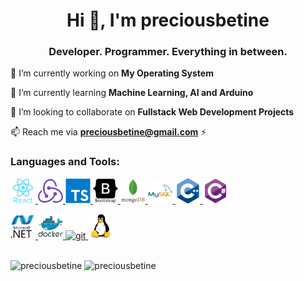 <h1 align="center">Hi 👋, I'm preciousbetine</h1>
<h3 align="center">Developer. Programmer. Everything in between.</h3>

<!-- <p align="left"> <img src="https://komarev.com/ghpvc/?username=preciousbetine&label=Profile%20views&color=0e75b6&style=flat" alt="preciousbetine" /> </p> -->

<!-- <p align="left"> <a href="https://github.com/ryo-ma/github-profile-trophy"><img src="https://github-profile-trophy.vercel.app/?username=preciousbetine" alt="preciousbetine" /></a> </p> -->

🔭 I’m currently working on **My Operating System**

🌱 I’m currently learning **Machine Learning, AI and Arduino**

👯 I’m looking to collaborate on **Fullstack Web Development Projects**

📫 Reach me via **preciousbetine@gmail.com** ⚡
<!-- 
<h3 align="left">Socials:</h3>
<p align="left">
<a href="https://codepen.io/preciousbetine" target="blank"><img align="center" src="https://raw.githubusercontent.com/rahuldkjain/github-profile-readme-generator/master/src/images/icons/Social/codepen.svg" alt="preciousbetine" height="30" width="40" /></a>
<a href="https://twitter.com/preciousbetin" target="blank"><img align="center" src="https://raw.githubusercontent.com/rahuldkjain/github-profile-readme-generator/master/src/images/icons/Social/twitter.svg" alt="preciousbetin" height="30" width="40" /></a>
<a href="https://linkedin.com/in/preciousbetine" target="blank"><img align="center" src="https://raw.githubusercontent.com/rahuldkjain/github-profile-readme-generator/master/src/images/icons/Social/linked-in-alt.svg" alt="preciousbetine" height="30" width="40" /></a>
<a href="https://stackoverflow.com/users/10573793" target="blank"><img align="center" src="https://raw.githubusercontent.com/rahuldkjain/github-profile-readme-generator/master/src/images/icons/Social/stack-overflow.svg" alt="10573793" height="30" width="40" /></a>
<a href="https://www.hackerrank.com/preciousbetine" target="blank"><img align="center" src="https://raw.githubusercontent.com/rahuldkjain/github-profile-readme-generator/master/src/images/icons/Social/hackerrank.svg" alt="preciousbetine" height="30" width="40" /></a>
</p> -->

<h3 align="left">Languages and Tools:</h3>
<p align="left">
  <a href="https://reactjs.org/" target="_blank" rel="noreferrer"> <img src="https://raw.githubusercontent.com/devicons/devicon/master/icons/react/react-original-wordmark.svg" alt="react" width="40" height="40"/> </a> 
  <a href="https://redux.js.org" target="_blank" rel="noreferrer"> <img src="https://raw.githubusercontent.com/devicons/devicon/master/icons/redux/redux-original.svg" alt="redux" width="40" height="40"/> </a> 
  <a href="https://www.typescriptlang.org/" target="_blank" rel="noreferrer"> <img src="https://raw.githubusercontent.com/devicons/devicon/master/icons/typescript/typescript-original.svg" alt="typescript" width="40" height="40"/> </a> 
  <a href="https://getbootstrap.com" target="_blank" rel="noreferrer"> <img src="https://raw.githubusercontent.com/devicons/devicon/master/icons/bootstrap/bootstrap-plain-wordmark.svg" alt="bootstrap" width="40" height="40"/> </a> 
  <a href="https://www.mongodb.com/" target="_blank" rel="noreferrer"> <img src="https://raw.githubusercontent.com/devicons/devicon/master/icons/mongodb/mongodb-original-wordmark.svg" alt="mongodb" width="40" height="40"/> </a> 
  <a href="https://www.mysql.com/" target="_blank" rel="noreferrer"> <img src="https://raw.githubusercontent.com/devicons/devicon/master/icons/mysql/mysql-original-wordmark.svg" alt="mysql" width="40" height="40"/> </a>  
  <a href="https://www.w3schools.com/cpp/" target="_blank" rel="noreferrer"> <img src="https://raw.githubusercontent.com/devicons/devicon/master/icons/cplusplus/cplusplus-original.svg" alt="cplusplus" width="40" height="40"/> </a> 
  <a href="https://www.w3schools.com/cs/" target="_blank" rel="noreferrer"> <img src="https://raw.githubusercontent.com/devicons/devicon/master/icons/csharp/csharp-original.svg" alt="csharp" width="40" height="40"/> </a> </p>
  <a href="https://dotnet.microsoft.com/" target="_blank" rel="noreferrer"> <img src="https://raw.githubusercontent.com/devicons/devicon/master/icons/dot-net/dot-net-original-wordmark.svg" alt="dotnet" width="40" height="40"/> </a>
  <a href="https://www.docker.com/" target="_blank" rel="noreferrer"> <img src="https://raw.githubusercontent.com/devicons/devicon/master/icons/docker/docker-original-wordmark.svg" alt="docker" width="40" height="40"/> </a> 
  <a href="https://git-scm.com/" target="_blank" rel="noreferrer"> <img src="https://www.vectorlogo.zone/logos/git-scm/git-scm-icon.svg" alt="git" width="40" height="40"/> </a>
  <a href="https://www.linux.org/" target="_blank" rel="noreferrer"> <img src="https://raw.githubusercontent.com/devicons/devicon/master/icons/linux/linux-original.svg" alt="linux" width="40" height="40"/> </a> 
  <br />
  <br />

<p>
  <img align="bottom" src="https://github-readme-stats.vercel.app/api?username=preciousbetine&show_icons=true&locale=en" alt="preciousbetine" />
  <img align="bottom" src="https://github-readme-stats.vercel.app/api/top-langs?username=preciousbetine&show_icons=true&locale=en&layout=compact" alt="preciousbetine" />
</p>

<!-- <p><img align="center" src="https://github-readme-streak-stats.herokuapp.com/?user=preciousbetine&" alt="preciousbetine" /></p> -->
